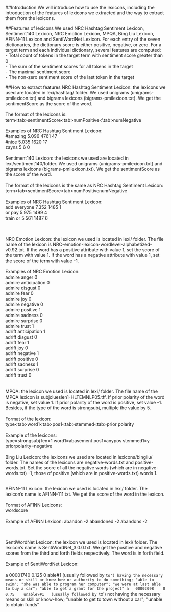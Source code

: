 ##Introduction
We will introduce how to use the lexicons, including the introduction of the features of lexicons we extracted and the way to extract them from the lexicons. 

##Features of lexicons
We used NRC Hashtag Sentiment Lexicon, Sentiment140 Lexicon, NRC Emotion Lexicon, MPQA, Bing Liu Lexicon, AFINN-11 Lexicon and SentiWordNet Lexicon. For each entry of the seven dictionaries, the dictionary score is either positive, negative, or zero. For a target term and each individual dictionary, several features are computed:
<br/>- Total count of tokens in the target term with sentiment score greater than 0
<br/>- The sum of the sentiment scores for all tokens in the target
<br/>- The maximal sentiment score
<br/>- The non-zero sentiment score of the last token in the target

##How to extract features
NRC Hashtag Sentiment Lexicon: the lexicons we used are located in lexi/hashtag/ folder. We used unigrams (unigrams-pmilexicon.txt) and bigrams lexicons (bigrams-pmilexicon.txt). We get the sentimentScore as the score of the word.
<br/><br/>
The format of the lexicons is:<br/>
term\<tab\>sentimentScore\<tab\>numPositive<\tab\>numNegative
<br/><br/>
Examples of NRC Hashtag Sentiment Lexicon:<br/>
\#amazing	5.096	4761	47<br/>
\#nice	5.035	1620	17<br/>
zayns	5	6	0<br/>
<br/>
Sentiment140 Lexicon: the lexicons we used are located in lexi/sentiment140/folder. We used  unigrams (unigrams-pmilexicon.txt) and bigrams lexicons (bigrams-pmilexicon.txt). We get the sentimentScore as the score of the word.
<br/><br/>
The format of the lexicons is the same as NRC Hashtag Sentiment Lexicon:<br/>
term\<tab\>sentimentScore\<tab\>numPositive<tab>numNegative
<br/><br/>
Examples of NRC Hashtag Sentiment Lexicon:<br/>
add everyone	7.352	1485	1<br/>
or pay	5.975	1499	4<br/>
train or	5.561	1487	6<br/>

<br/><br/>
NRC Emotion Lexicon: the lexicon we used is located in lexi/ folder. The file name of the lexicon is NRC-emotion-lexicon-wordlevel-alphabetized-v0.92.txt. If the word has a positive attribute with value 1, set the score of the term with value 1. If the word has a negative attribute with value 1, set the score of the term with value -1.
<br/><br/>
Examples of NRC Emotion Lexicon:<br/>
admire	anger	0<br/>
admire	anticipation	0<br/>
admire	disgust	0<br/>
admire	fear	0<br/>
admire	joy	0<br/>
admire	negative	0<br/>
admire	positive	1<br/>
admire	sadness	0<br/>
admire	surprise	0<br/>
admire	trust	1<br/>
adrift	anticipation	1<br/>
adrift	disgust	0<br/>
adrift	fear	1<br/>
adrift	joy	0<br/>
adrift	negative	1<br/>
adrift	positive	0<br/>
adrift	sadness	1<br/>
adrift	surprise	0<br/>
adrift	trust	0<br/>
<br/><br/>
MPQA: the lexicon we used is located in lexi/ folder. The file name of the MPQA lexicon is subjclueslen1-HLTEMNLP05.tff. If prior polarity of the word is negative, set value 1. If prior polarity of the word is positive, set value -1. Besides, if the type of the word is strongsubj, multiple the value by 5.
<br/><br/>
Format of the lexicon:<br/>
type\<tab\>word1\<tab\>pos1\<tab\>stemmed\<tab\>prior polarity
<br/><br/>
Example of the lexicons:<br/>
type=strongsubj len=1 word1=abasement pos1=anypos stemmed1=y priorpolarity=negative
<br/><br/>
Bing Liu Lexicon: the lexicons we used are located in lexicons/bingliu/ folder. The names of the lexicons are negative-words.txt and positive-words.txt. Set the score of all the negative words (which are in negative-words.txt) -1, those of positive (which are in positive-words.txt) words 1.
<br/><br/>

AFINN-11 Lexicon: the lexicon we used is located in lexi/ folder. The lexicon’s name is AFINN-111.txt. We get the score of the word in the lexicon.
<br/><br/>
Format of AFINN Lexicons:<br/>
word<tab>score
<br/><br/>
Example of AFINN Lexicon:
abandon	-2
abandoned	-2
abandons	-2

<br/> <br/>
SentiWordNet Lexicon: the lexicon we used is located in lexi/ folder. The lexicon’s name is SentiWordNet_3.0.0.txt. We get the positive and negative scores from the third and forth fields respectively. The word is in forth field.
<br/><br/>
Example of SentiWordNet Lexicon:<br/>	
a	00001740	0.125	0	able\#1	(usually followed by `to') having the necessary means or skill or know-how or authority to do something; "able to swim"; "she was able to program her computer"; "we were at last able to buy a car"; "able to get a grant for the project"
a	00002098	0	0.75	unable\#1	(usually followed by `to') not having the necessary means or skill or know-how; "unable to get to town without a car"; "unable to obtain funds"

